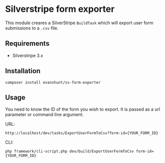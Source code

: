 # Silverstripe form exporter

This module creares a SilverStripe `BuildTask` which will export user form submissions to a `.csv` file.

## Requirements

* Silverstripe 3.x

## Installation 

    composer install evanshunt/ss-form-exporter

## Usage

You need to know the ID of the form you wish to export. It is passed as a url parameter or command line argument.

URL:
    
    http://localhost/dev/tasks/ExportUserFormToCsv?form-id={YOUR_FORM_ID}

CLI:
  
    php framework/cli-script.php dev/build/ExportUserFormToCsv form-id={YOUR_FORM_ID}